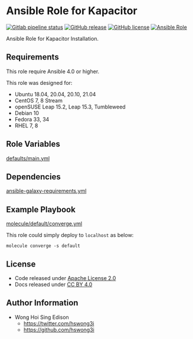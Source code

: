 # Ansible Role for Kapacitor

[![Gitlab pipeline status](https://img.shields.io/gitlab/pipeline/alvistack/ansible-role-kapacitor/master)](https://gitlab.com/alvistack/ansible-role-kapacitor/-/pipelines)
[![GitHub release](https://img.shields.io/github/release/alvistack/ansible-role-kapacitor.svg)](https://github.com/alvistack/ansible-role-kapacitor/releases)
[![GitHub license](https://img.shields.io/github/license/alvistack/ansible-role-kapacitor.svg)](https://github.com/alvistack/ansible-role-kapacitor/blob/master/LICENSE)
[![Ansible Role](https://img.shields.io/badge/galaxy-alvistack.kapacitor-blue.svg)](https://galaxy.ansible.com/alvistack/kapacitor)

Ansible Role for Kapacitor Installation.

## Requirements

This role require Ansible 4.0 or higher.

This role was designed for:

  - Ubuntu 18.04, 20.04, 20.10, 21.04
  - CentOS 7, 8 Stream
  - openSUSE Leap 15.2, Leap 15.3, Tumbleweed
  - Debian 10
  - Fedora 33, 34
  - RHEL 7, 8

## Role Variables

[defaults/main.yml](defaults/main.yml)

## Dependencies

[ansible-galaxy-requirements.yml](ansible-galaxy-requirements.yml)

## Example Playbook

[molecule/default/converge.yml](molecule/default/converge.yml)

This role could simply deploy to `localhost` as below:

    molecule converge -s default

## License

  - Code released under [Apache License 2.0](LICENSE)
  - Docs released under [CC BY 4.0](http://creativecommons.org/licenses/by/4.0/)

## Author Information

  - Wong Hoi Sing Edison
      - <https://twitter.com/hswong3i>
      - <https://github.com/hswong3i>

